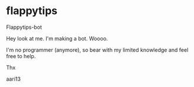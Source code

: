 flappytips
==========

Flappytips-bot

Hey look at me. I'm making a bot. Woooo.

I'm no programmer (anymore), so bear with my limited knowledge and feel free to help.

Thx

aari13
